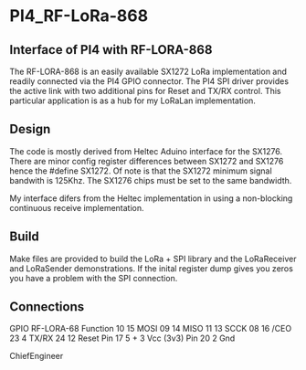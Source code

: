 # PI4_RF-LoRa-868

## Interface of PI4 with RF-LORA-868

The RF-LORA-868 is an easily available SX1272 LoRa implementation and readily connected via
the PI4 GPIO connector. The PI4 SPI driver provides the active link with two additional pins
for Reset and TX/RX control. This particular application is as a hub for my LoRaLan implementation.

## Design
The code is mostly derived from Heltec Aduino interface for the SX1276. There are minor config register 
differences between SX1272 and SX1276 hence the #define SX1272. Of note is that the SX1272 minimum
signal bandwith is 125Khz. The SX1276 chips must be set to the same bandwidth.

My interface difers from the Heltec implementation in using a non-blocking continuous receive
implementation.

## Build
Make files are provided to build the LoRa + SPI library and the LoRaReceiver and LoRaSender
demonstrations. If the inital register dump gives you zeros you have a problem with the SPI
connection.

## Connections
GPIO		RF-LORA-68	Function
10		15		MOSI
09		14		MISO
11		13		SCCK
08		16		/CEO
23		4		TX/RX
24		12		Reset
Pin 17	5 + 3		Vcc (3v3)
Pin 20	2		Gnd

ChiefEngineer
		